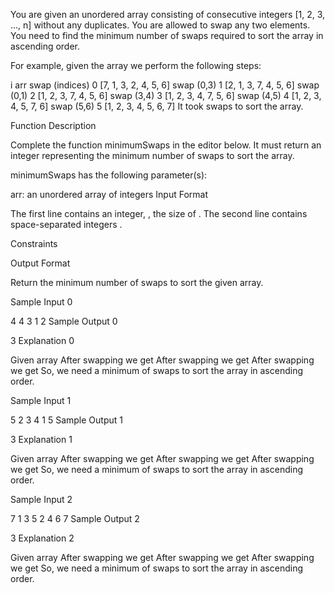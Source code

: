You are given an unordered array consisting of consecutive integers [1, 2, 3, ..., n] without any duplicates. You are allowed to swap any two elements. You need to find the minimum number of swaps required to sort the array in ascending order.

For example, given the array we perform the following steps:

i arr swap (indices)
0 [7, 1, 3, 2, 4, 5, 6] swap (0,3)
1 [2, 1, 3, 7, 4, 5, 6] swap (0,1)
2 [1, 2, 3, 7, 4, 5, 6] swap (3,4)
3 [1, 2, 3, 4, 7, 5, 6] swap (4,5)
4 [1, 2, 3, 4, 5, 7, 6] swap (5,6)
5 [1, 2, 3, 4, 5, 6, 7]
It took swaps to sort the array.

Function Description

Complete the function minimumSwaps in the editor below. It must return an integer representing the minimum number of swaps to sort the array.

minimumSwaps has the following parameter(s):

arr: an unordered array of integers
Input Format

The first line contains an integer, , the size of .
The second line contains space-separated integers .

Constraints

Output Format

Return the minimum number of swaps to sort the given array.

Sample Input 0

4
4 3 1 2
Sample Output 0

3
Explanation 0

Given array
After swapping we get
After swapping we get
After swapping we get
So, we need a minimum of swaps to sort the array in ascending order.

Sample Input 1

5
2 3 4 1 5
Sample Output 1

3
Explanation 1

Given array
After swapping we get
After swapping we get
After swapping we get
So, we need a minimum of swaps to sort the array in ascending order.

Sample Input 2

7
1 3 5 2 4 6 7
Sample Output 2

3
Explanation 2

Given array
After swapping we get
After swapping we get
After swapping we get
So, we need a minimum of swaps to sort the array in ascending order.
